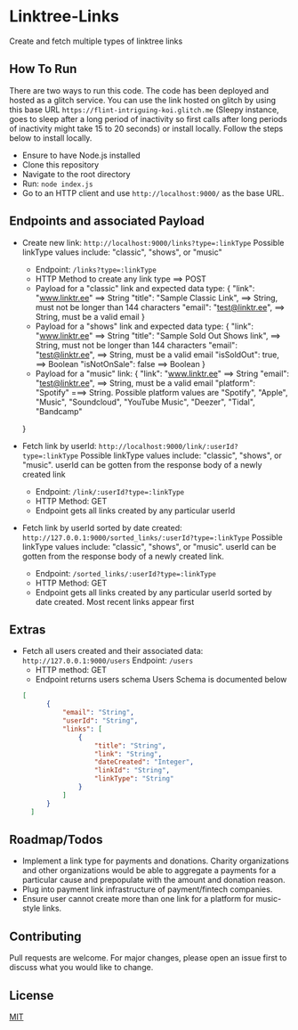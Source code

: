 # Linktree-Links
Create and fetch multiple types of linktree links

## How To Run
There are two ways to run this code. The code has been deployed and hosted as a glitch service. You can use the link hosted on glitch by using this base URL ```https://flint-intriguing-koi.glitch.me``` (Sleepy instance, goes to sleep after a long period of inactivity so first calls after long periods of inactivity might take 15 to 20 seconds) or install locally. Follow the steps below to install locally.
- Ensure to have Node.js installed
- Clone this repository
- Navigate to the root directory
- Run: ```node index.js```
- Go to an HTTP client and use ```http://localhost:9000/``` as the base URL.


## Endpoints and associated Payload
- Create new link: ```http://localhost:9000/links?type=:linkType``` Possible linkType values include: "classic", "shows", or "music"
  - Endpoint: ```/links?type=:linkType```
  - HTTP Method to create any link type ==> POST
  - Payload for a "classic" link and expected data type: {
    "link": "www.linktr.ee" ==> String
    "title": "Sample Classic Link", ==> String, must not be longer than 144 characters
    "email": "test@linktr.ee", ==> String, must be a valid email
   }
  - Payload for a "shows" link and expected data type: {
    "link": "www.linktr.ee" ==> String
    "title": "Sample Sold Out Shows link", ==> String, must not be longer than 144 characters
    "email": "test@linktr.ee", ==> String, must be a valid email
    "isSoldOut": true, ==> Boolean
    "isNotOnSale": false ==> Boolean
   }
  - Payload for a "music" link: {
    "link": "www.linktr.ee" ==> String
    "email": "test@linktr.ee", ==> String, must be a valid email
    "platform": "Spotify" ===> String. Possible platform values are "Spotify", "Apple", "Music", "Soundcloud", "YouTube Music", "Deezer", "Tidal", "Bandcamp"
    
   }
- Fetch link by userId: ```http://localhost:9000/link/:userId?type=:linkType``` Possible linkType values include: "classic", "shows", or "music". userId can be gotten from the response body of a newly created link
  - Endpoint: ```/link/:userId?type=:linkType```
  - HTTP Method: GET
  - Endpoint gets all links created by any particular userId
  
- Fetch link by userId sorted by date created: ```http://127.0.0.1:9000/sorted_links/:userId?type=:linkType``` Possible linkType values include: "classic", "shows", or "music". userId can be gotten from the response body of a newly created link.
  - Endpoint: ```/sorted_links/:userId?type=:linkType```
  - HTTP Method: GET
  - Endpoint gets all links created by any particular userId sorted by date created. Most recent links appear first
  
## Extras
- Fetch all users created and their associated data: ```http://127.0.0.1:9000/users```
  Endpoint: ```/users```
  - HTTP method: GET
  - Endpoint returns users schema
  Users Schema is documented below
  ```JSON
  [
        {
            "email": "String",
            "userId": "String",
            "links": [
                {
                    "title": "String",
                    "link": "String",
                    "dateCreated": "Integer",
                    "linkId": "String",
                    "linkType": "String"
                }
            ]
        }
    ]
  ```

## Roadmap/Todos
- Implement a link type for payments and donations. Charity organizations and other organizations would be able to aggregate a payments for a particular cause and prepopulate with the amount and donation reason.
- Plug into payment link infrastructure of payment/fintech companies.
- Ensure user cannot create more than one link for a platform for music-style links.

## Contributing
Pull requests are welcome. For major changes, please open an issue first to discuss what you would like to change.

## License
[MIT](https://choosealicense.com/licenses/mit/)
